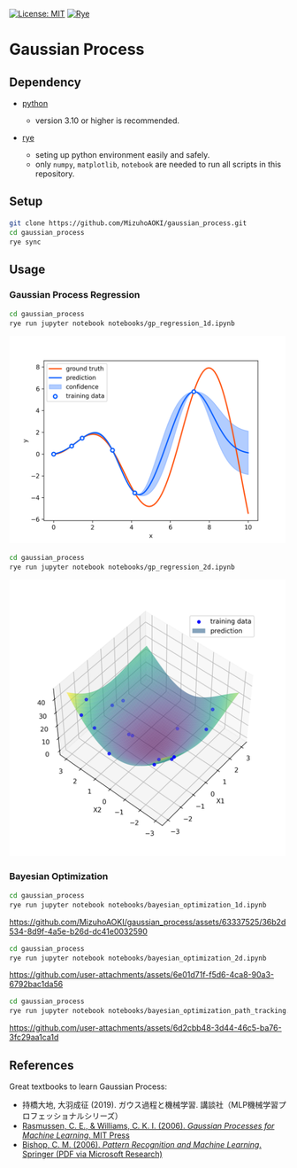 [![License: MIT](https://img.shields.io/badge/License-MIT-blue.svg)](https://opensource.org/licenses/MIT)
[![Rye](https://img.shields.io/endpoint?url=https://raw.githubusercontent.com/astral-sh/rye/main/artwork/badge.json)](https://rye.astral.sh)

# Gaussian Process

## Dependency

- [python](https://www.python.org/)
  - version 3.10 or higher is recommended.

- [rye](https://rye.astral.sh/)
  - seting up python environment easily and safely.
  - only `numpy`, `matplotlib`, `notebook` are needed to run all scripts in this repository.

## Setup
```sh
git clone https://github.com/MizuhoAOKI/gaussian_process.git
cd gaussian_process
rye sync
```

## Usage

### Gaussian Process Regression

```sh
cd gaussian_process
rye run jupyter notebook notebooks/gp_regression_1d.ipynb
```

<img src="./media/gpr_1d.png" width="500px" alt="gaussian process regression (1 dim)">


```sh
cd gaussian_process
rye run jupyter notebook notebooks/gp_regression_2d.ipynb
```
<img src="./media/gpr_2d_prediction.png" width="500px" alt="gaussian process regression (2 dim)">


### Bayesian Optimization

```sh
cd gaussian_process
rye run jupyter notebook notebooks/bayesian_optimization_1d.ipynb
```

https://github.com/MizuhoAOKI/gaussian_process/assets/63337525/36b2d534-8d9f-4a5e-b26d-dc41e0032590

```sh
cd gaussian_process
rye run jupyter notebook notebooks/bayesian_optimization_2d.ipynb
```

https://github.com/user-attachments/assets/6e01d71f-f5d6-4ca8-90a3-6792bac1da56

```sh
cd gaussian_process
rye run jupyter notebook notebooks/bayesian_optimization_path_tracking.ipynb
```

https://github.com/user-attachments/assets/6d2cbb48-3d44-46c5-ba76-3fc29aa1ca1d

## References

Great textbooks to learn Gaussian Process:

- 持橋大地, 大羽成征 (2019). ガウス過程と機械学習. 講談社（MLP機械学習プロフェッショナルシリーズ）
- [Rasmussen, C. E., & Williams, C. K. I. (2006). *Gaussian Processes for Machine Learning*. MIT Press](https://gaussianprocess.org/gpml/)
- [Bishop, C. M. (2006). *Pattern Recognition and Machine Learning*. Springer (PDF via Microsoft Research)](https://www.microsoft.com/en-us/research/wp-content/uploads/2006/01/Bishop-Pattern-Recognition-and-Machine-Learning-2006.pdf)

